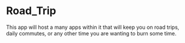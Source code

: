 # Road_Trip
This app will host a many apps within it that will keep you on road trips, daily commutes, or any other time you are wanting to burn some time.

